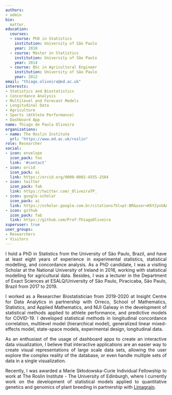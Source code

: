 ```yaml
---
authors:
- admin
bio: 
  matter.
education:
  courses:
  - course: PhD in Statistics
    institution: University of São Paulo
    year: 2018
  - course: Master in Statistics
    institution: University of São Paulo
    year: 2014
  - course: BSc in Agricultural Engineer
    institution: University of São Paulo
    year: 2012
email: "thiago.oliveira@ed.ac.uk"
interests:
- Statistics and Biostatistics
- Concordance Analysis
- Multilevel and Forecast Models
- Longitudinal Data
- Agriculture
- Sports (Athlete Performance)
- Dashboard App
name: Thiago de Paula Oliveira
organizations:
- name: The Roslin Institute
  url: "https://www.ed.ac.uk/roslin"
role: Researcher
social:
- icon: envelope
  icon_pack: fas
  link: '#contact'
- icon: orcid
  icon_pack: ai
  link: https://orcid.org/0000-0002-4555-2584
- icon: twitter
  icon_pack: fab
  link: https://twitter.com/_OliveiraTP_
- icon: google-scholar
  icon_pack: ai
  link: https://scholar.google.com.br/citations?hl=pt-BR&user=KKY2ynUAAAAJ
- icon: github
  icon_pack: fab
  link: https://github.com/Prof-ThiagoOliveira
superuser: true
user_groups:
- Researchers
- Visitors
---
```


<p align="justify">
I hold a PhD in Statistics from the University of São Paulo, Brazil, and have at least eight years of experience in experimental statistics, statistical modelling, and concordance analysis. As a PhD candidate, I was a visiting Scholar at the National University of Ireland in 2016, working with statistical modelling for agricultural data. Besides, I was a lecturer in the Department of Exact Sciences at ESALQ/University of São Paulo, Piracicaba, São Paulo, Brazil from 2017 to 2019.
</p>

<p align="justify">
I worked as a Researcher Biostatistician from 2019-2020 at Insight Centre for Data Analytics in partnership with Orreco, School of Mathematics, Statistics, and Applied Mathematics, and NUI Galway in the development of statistical methods applied to athlete performance, and predictive models for COVID-19. I developed statistical methods in longitudinal concordance correlation, multilevel model (hierarchical model), generalized linear mixed-effects model, state-space models, experimental design, longitudinal data. 
</p>

<p align="justify">
As an enthusiast of the usage of dashboard apps to create an interactive data visualization, I believe that interactive applications are an easier way to create visual representations of large scale data sets, allowing the user explore the complex reality of the database, or even handle multiple sets of data in a single visualization.
</p>

<p align="justify">
Recently, I was awarded a Marie Skłodowska-Curie Individual Fellowship to work at The Roslin Institute - The University of Edinburgh, where I currently work on the development of statistical models applied to quantitative genetics and genomics of plant breeding in partnership with <a href="https://www.lgseeds.co.uk/">Limagrain</a>.
</p>

